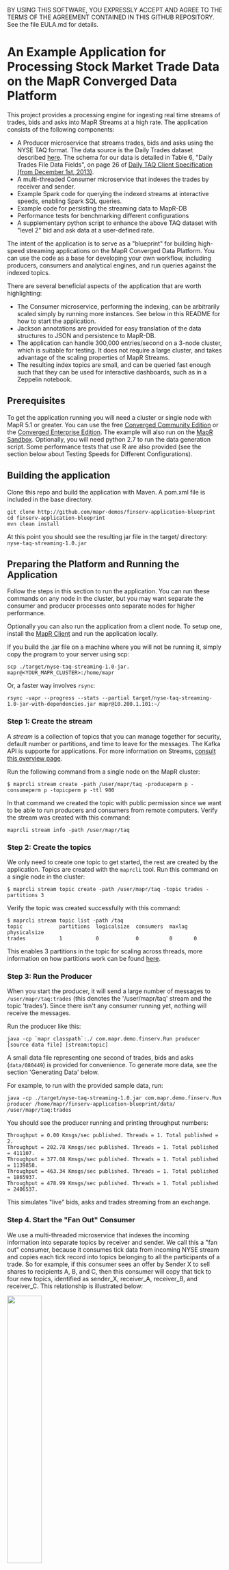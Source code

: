BY USING THIS SOFTWARE, YOU EXPRESSLY ACCEPT AND AGREE TO THE TERMS OF THE AGREEMENT CONTAINED IN THIS GITHUB REPOSITORY.  See the file EULA.md for details.

#  An Example Application for Processing Stock Market Trade Data on the MapR Converged Data Platform

This project provides a processing engine for ingesting real time streams of trades, bids and asks into MapR Streams at a high rate.  The application consists of the following components:
- A Producer microservice that streams trades, bids and asks using the NYSE TAQ format.  The data source is the Daily Trades dataset described [here](http://www.nyxdata.com/Data-Products/Daily-TAQ). The schema for our data is detailed in Table 6, "Daily Trades File Data Fields", on page 26 of [Daily TAQ Client Specification (from December 1st, 2013)](http://www.nyxdata.com/doc/212759).  
- A multi-threaded Consumer microservice that indexes the trades by receiver and sender.
- Example Spark code for querying the indexed streams at interactive speeds, enabling Spark SQL queries.  
- Example code for persisting the streaming data to MapR-DB 
- Performance tests for benchmarking different configurations
- A supplementary python script to enhance the above TAQ dataset with "level 2" bid and ask data at a user-defined rate.

The intent of the application is to serve as a "blueprint" for building high-speed streaming applications on the MapR Converged Data Platform.  You can use the code as a base for developing your own workflow, including producers, consumers and analytical engines, and run queries against the indexed topics.  

There are several beneficial aspects of the application that are worth highlighting:

- The Consumer microservice, performing the indexing, can be arbitrarily scaled simply by running more instances.  See below in this README for how to start the application.
- Jackson annotations are provided for easy translation of the data structures to JSON and persistence to MapR-DB.
- The application can handle 300,000 entries/second on a 3-node cluster, which is suitable for testing.  It does not require a large cluster, and takes advantage of the scaling properties of MapR Streams.
- The resulting index topics are small, and can be queried fast enough such that they can be used for interactive dashboards, such as in a Zeppelin notebook.

## Prerequisites

To get the application running you will need a cluster or single node with MapR 5.1 or greater.  You can use the free [Converged Community Edition](http://mapr.com/download) or the [Converged Enterprise Edition](https://www.mapr.com/products/mapr-distribution-editions).  The example will also run on the [MapR Sandbox](http://mapr.com/sandbox).  Optionally, you will need python 2.7 to run the data generation script.  Some performance tests that use R are also provided (see the section below about Testing Speeds for Different Configurations).

## Building the application

Clone this repo and build the application with Maven.  A pom.xml file is included in the base directory.

```
git clone http://github.com/mapr-demos/finserv-application-blueprint
cd finserv-application-blueprint
mvn clean install
```
At this point you should see the resulting jar file in the target/ directory:  ```nyse-taq-streaming-1.0.jar```

## Preparing the Platform and Running the Application

Follow the steps in this section to run the application.  You can run these commands on any node in the cluster, but you may want separate the consumer and producer processes onto separate nodes for higher performance.

Optionally you can also run the application from a client node.  To setup one, install the [MapR Client](http://maprdocs.mapr.com/51/index.html#AdvancedInstallation/SettingUptheClient-client_26982445-d3e146.html) and run the application locally.

If you build the .jar file on a machine where you will not be running it, simply copy the program to your server using scp:

```
scp ./target/nyse-taq-streaming-1.0-jar. mapr@<YOUR_MAPR_CLUSTER>:/home/mapr
```

Or, a faster way involves `rsync`:

```
rsync -vapr --progress --stats --partial target/nyse-taq-streaming-1.0-jar-with-dependencies.jar mapr@10.200.1.101:~/
```

### Step 1: Create the stream

A *stream* is a collection of topics that you can manage together for security, default number or partitions, and time to leave for the messages.  The Kafka API is supporte for applications.  For more information on Streams, [consult this overview page](https://www.mapr.com/products/mapr-streams).

Run the following command from a single node on the MapR cluster:

```
$ maprcli stream create -path /user/mapr/taq -produceperm p -consumeperm p -topicperm p -ttl 900
```

In that command we created the topic with public permission since we want to be able to run producers and consumers from remote computers. Verify the stream was created with this command:

```
maprcli stream info -path /user/mapr/taq
```

### Step 2: Create the topics

We only need to create one topic to get started, the rest are created by the application. Topics are created with the `maprcli` tool.  Run this command on a single node in the cluster:

```
$ maprcli stream topic create -path /user/mapr/taq -topic trades -partitions 3
```

Verify the topic was created successfully with this command:

```
$ maprcli stream topic list -path /taq
topic            partitions  logicalsize  consumers  maxlag  physicalsize
trades           1           0            0          0       0
```

This enables 3 partitions in the topic for scaling across threads, more information on how partitions work can be found [here](http://maprdocs.mapr.com/51/MapR_Streams/concepts.html).

### Step 3: Run the Producer

When you start the producer, it will send a large number of messages to `/user/mapr/taq:trades` (this denotes the '/user/mapr/taq' stream and the topic 'trades'). Since there isn't any consumer running yet, nothing will receive the messages.

Run the producer like this:

```
java -cp `mapr classpath`:./ com.mapr.demo.finserv.Run producer [source data file] [stream:topic]
```

A small data file representing one second of trades, bids and asks (```data/080449```) is provided for convenience.  To generate more data, see the section 'Generating Data' below.

For example, to run with the provided sample data, run:

```
java -cp ./target/nyse-taq-streaming-1.0.jar com.mapr.demo.finserv.Run producer /home/mapr/finserv-application-blueprint/data/ /user/mapr/taq:trades
```

You should see the producer running and printing throughput numbers:
```
Throughput = 0.00 Kmsgs/sec published. Threads = 1. Total published = 2.
Throughput = 202.78 Kmsgs/sec published. Threads = 1. Total published = 411107.
Throughput = 377.08 Kmsgs/sec published. Threads = 1. Total published = 1139858.
Throughput = 463.34 Kmsgs/sec published. Threads = 1. Total published = 1865937.
Throughput = 478.99 Kmsgs/sec published. Threads = 1. Total published = 2406537.
```

This simulates "live" bids, asks and trades streaming from an exchange.

### Step 4. Start the "Fan Out" Consumer

We use a multi-threaded microservice that indexes the incoming information into separate topics by receiver and sender. We call this a "fan out" consumer, because it consumes tick data from incoming NYSE stream and copies each tick record into topics belonging to all the participants of a trade. So for example, if this consumer sees an offer by Sender X to sell shares to recipients A, B, and C, then this consumer will copy that tick to four new topics, identified as sender_X, receiver_A, receiver_B, and receiver_C. This relationship is illustrated below:

<img src="https://github.com/mapr-demos/finserv-application-blueprint/blob/master/images/fanout.png" width="40%">


A "tick" of this data consists of:
```
{time, sender, id, symbol, prices, ..., [recipient*]}
```
For each message in the stream there is a single sender and multiple possible receipients.  The consumer will index these into separate topics so they can be queried.

Run the following command to start the consumer:

```
java -cp ./target/nyse-taq-streaming-1.0.jar:./src/test/resources com.mapr.demo.finserv.Run consumer /user/mapr/taq:trades 3
```

In this example we are starting 3 threads to handle the 3 partitions in topic, ```/user/mapr/taq:trades```.

### Step 5:  Persist stream data in a database

#### Persist stream data with MapR-DB

The class ```Persister.java``` is provided as a code example to help you get familiar with the MapR-DB and OJAI APIs, and persists data to MapR-DB that it consumes a topic.  You can run this class with the following command line:

```
java -cp target/nyse-taq-streaming-1.0.jar com.mapr.demo.finserv.Persister /user/mapr/taq:sender_0110
```
This causes trades, bids and asks sent by sender ID ```0110``` to be persisted to MapR-DB in a table located at /mapr/ian.cluster.com/user/mapr/ticktable. Here are some examples of how you can query this table:

Here’s how to query the MapR-DB table with dbshell:

	mapr dbshell
	    find /user/mapr/ticktable

Here’s how to query the MapR-DB table with Apache Drill.  First start Drill like this:

	/opt/mapr/drill/drill-1.6.0/bin/sqlline -u jdbc:drill:

Then enter either of the following two SELECT statements:

	SELECT * FROM dfs.`/mapr/ian.cluster.com/user/mapr/ticktable`;
	SELECT * FROM dfs.`/user/mapr/ticktable`;

#### Persist stream data from Spark using Apache Hive

The ```SparkStreamingToHive``` class builds tables that can be queried with Spark SQL.  Run this class as follows:

```
/opt/mapr/spark/spark-1.6.1/bin/spark-submit --class com.mapr.demo.finserv.SparkStreamingToHive ./target/nyse-taq-streaming-1.0.jar /user/mapr/taq:sender_0410 ticks_from_0410'
```
This causes a queryable table (which can be queried from i.e. a Zeppelin notebook) to be created for sender with ID ```0410```.

A class that simply prints the streaming messages to the console is also provided, and can be run as follows:
```
/opt/mapr/spark/spark-1.6.1/bin/spark-submit --class com.mapr.demo.finserv.SparkStreamingConsole ./target/nyse-taq-streaming-1.0.jar /user/mapr/taq:sender_0410
```

### Monitoring your topics 

You can use the `maprcli` tool to get some information about the topic, for example:

```
$ maprcli stream info -path /user/mapr/taq -json
$ maprcli stream topic info -path /user/mapr/taq -topic trades -json
```

If the cluster filesystem runs out of free space then the kafka producers will fail. If that happens, you can easily start over by removing the stream and creating it again (see above). You can keep an eye on disk space with a command like this (replace "nodea" with your node's hostname):

```
$ maprcli disk list -host nodea
```

Here's how to show all the topics for a stream:

```
$ maprcli stream topic list -path /user/mapr/taq | awk '{print $4}' | sort | uniq -c
```

Here's how to show the number of messages contained in a topic:

```
$ maprcli stream topic info -path /user/mapr/taq -topic trades | tail -n 1 | awk '{print $12-$2}'
```


### Building a Dashboard

There are many frameworks we could use here to build an operational dashboard.  [Apache Zeppelin](https://zeppelin.apache.org/) is a good choice because we can build the dashboard with a variety of ways of attaching to the data.

<img src = "images/zepdash.png" width=200px>

Follow the steps in this section to build a dashboard with SQL queries into the tables we built in previous sections.

This example requires the following software:
* MapR 5.1 or greater (including Spark)
* Zeppelin 0.7-SNAPSHOT or greater

For testing purposes, we suggest running Zeppelin on either one of the MapR cluster nodes, or in a client node with the ```mapr-client``` package installed.

#### Configuring Zeppelin

To build our dashboard, we'll use the ```%sql``` directive to query Spark SQL.  Ensure that the Zeppelin Spark interpeter is configured with options similar to the following (change paths such as ```zeppelin.interpreter.localRepo``` to suit your environment):

```
master	yarn-client
spark.app.name	Zeppelin
spark.executor.memory	2g
zeppelin.dep.additionalRemoteRepository	spark-packages,http://dl.bintray.com/spark-packages/maven,false;
zeppelin.dep.localrepo	local-repo
zeppelin.interpreter.localRepo	/home/mapr/zeppelin-0.7.0-SNAPSHOT/local-repo/2BX9VZF48
zeppelin.pyspark.python	python
zeppelin.spark.concurrentSQL	false
zeppelin.spark.importImplicit	true
zeppelin.spark.maxResult	1000
zeppelin.spark.printREPLOutput	true
zeppelin.spark.sql.stacktrace	true
zeppelin.spark.useHiveContext	true
```

#### Building Visualizations

After installing Zeppelin and connecting to the web interface, let's first look at the available tables in Spark SQL.

Create a new notebook.  Zeppelin divides the Notebook into subsections called *paragraphs*.  In a new Zeppelin paragraph, enter the following and press the 'Play' icon:

```
%sql show tables
```

You should see a table called ```streaming_ticks``` in the list.  If not, consult the previous section *Starting Other Consumers* to build the table.

Next replace this ```%sql``` entry with the following query, which will build a summary table:

```
%sql SELECT sum(price*volume) TradingValue, streaming_ticks.sender senderID FROM streaming_ticks group by sender
```

You should now see a table summarizing trading volume by sender ID.  You can also try these other queries:

```
%sql SELECT sender, symbol, count(1) num_trades FROM streaming_ticks where symbol ="AA" group by sender, symbol order by sender
```

```
%sql SELECT price, volume, count(1) value FROM streaming_ticks where sender = "1361" group by price, volume, sender order by price %sql select count(*) from streaming_ticks
```

Consult the file ```SparkStreamingToHive.java``` for a code example on how to persist data into this table.

## Cleaning Up

When you are done, you can delete the stream, and all associated topic using the following command:

```
$ maprcli stream delete -path /user/mapr/taq
```

Don't forget to recreate the stream before running the producer again.

Remove the Hive table:

```
$ rm -rf /mapr/ian.cluster.com/user/hive/warehouse/streaming_ticks/
```

### Generating Data

The source data files are kept in a separate repo to keep this one to a manageable size.  To get more data, perform the following steps.  You can either use the larger starting set of data files provided here, or run the provided script ```prepticks.py``` to generate more from scratch.  This will take the NYSE TAQ file as input and generate simulated bids and asks leading up to each trade, at a pre-defined rate per second.

First, download the data repo:

```
git clone https://github.com/mapr-demos/finserv-data-files
```

Expand the starter data files as follows:

```
cd finserv-data-files
mkdir data
tar xvfz starter_datafiles.tar.gz -C data
```

You can then pass this ```data``` directory to the consumer application above.

If you want to generate even more data (for example, to simulate an entire trading day) then run ```prepticks.py``` to generate it using the NYSE TAQ files.  First combine them:

```
cat taq/* >> data.zip
unzip data.zip
```
Now, go back to this repo and edit the file ```prepticks.py``` to point to the file you just unzipped and the output directory.  This will generate data for all events in the TAQ file.  A machine with 128G RAM is recommended for generating data.

# Performance Guidelines

In this section we discuss methods for benchmarking performance and observing how performance scales with to cluster size.

We suggest you use multiple partitions for the first stage of sending raw data to the taq:trades stream:topic, and use three consumer processes with two threads each for the middle stage of consuming that raw data and multiplexing it to receiver and sender topics.  To recap the above configuration, create your topic like this:

``` 
$ maprcli stream create -path /user/mapr/taq -ttl 300
$ maprcli stream topic create -path /user/mapr/taq -topic trades -partitions 3
```

Then run the consumers on three different cluster nodes, with 2 threads each, like this:

```
time java -cp `mapr classpath`:/mapr/tmclust1/user/mapr/resources:/mapr/tmclust1/user/mapr/nyse-taq-streaming-1.0-jar-with-dependencies.jar com.mapr.demo.finserv.Run consumer2  /user/mapr/taq:trades 2
```

Then run the producer like this:

```
java -cp `mapr classpath`:/mapr/tmclust1/user/mapr/nyse-taq-streaming-1.0-jar-with-dependencies.jar com.mapr.demo.finserv.Run producer nyse/1minute /user/mapr/taq:trades;
```

# Testing Speeds for Different Configurations

Included with this repo there are several unit tests that don't so much test anything as produce speed data
so that different configurations of producer threads can be adjusted to get optimal 
performance under different conditions. 

To run these tests do this in the top-level directory:

```
mvn -e -Dtest=TopicCountGridSearchTest,ThreadCountSpeedTest test
```

This will create two data files, `thread-count.csv` and `topic-count.csv`. These files can be visualized 
by running an analysis script:

    Rscript src/test/R/draw-speed-graphs.r 

This will create PNG images with figures something like these that we
produced on our test cluster:

![Effect of thread count on performance](images/thread.png)

![Effect of buffer size on performance](images/topics.png)

# Get Community Support!

Visit the [MapR Community](https://community.mapr.com/) pages where you can post questions and discuss your use case.






